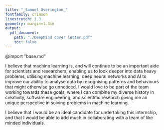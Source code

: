 ```yaml
---
title: "_Samuel Overington_"
fontfamily: crimson
linestretch: 1.3
geometry: margin=1.3in
output:
  pdf_document:
    path: "./DeepMind cover letter.pdf"
    toc: false
---
```


@import "base.md"


I believe that machine learning is, and will continue to be an important aide for scientists and researchers, enabling us to look deeper into data heavy problems,
utilising machine learning, deep neural networks and AI to improve our ability to analyse data by recognising patterns and behaviours that might otherwise go unnoticed.  I would love to be part of the team working towards these goals, where I can combine my diverse history in creativity, software engineering, and scientific research giving me an unique perspective in solving problems in machine learning.

I believe that I would be an ideal candidate for undertaking this internship, and that I would be able to add much in collaborating with a team of like minded individuals.
